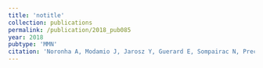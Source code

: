 ```yaml
---
title: 'notitle'
collection: publications
permalink: /publication/2018_pub085
year: 2018
pubtype: 'MMN'
citation: 'Noronha A, Modamio J, Jarosz Y, Guerard E, Sompairac N, Preciat G, Danielsdottir AD, Krecke M, Merten D, Haraldsdottir HS, Heinken A, Heirendt L, Magnusdottir S, Ravcheev DA, Sahoo S, Gawron P, Friscioni L, Garcia B, Prendergast M, Puente A, Rodrigues M, Roy A, Rouquaya M, Wiltgen L, Zagare A, John E, Krueger M, Kuperstein I, Zinovyev A, Schneider R, Fleming RMT, Thiele I.  The Virtual Metabolic Human database: integrating human and gut microbiome metabolism with nutrition and disease. <i>Nucleic Acids Res.</i> 2018 Oct 29. doi: 10.1093/nar/gky992. '
---
```

